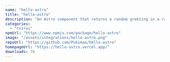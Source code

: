 ```yaml
---
name: "hello-astro"
title: "hello-astro"
description: "An Astro component that returns a random greeting in a random language"
categories:
  - "css+ui"
npmUrl: "https://www.npmjs.com/package/hello-astro"
image: "/assets/integrations/hello-astro.png"
repoUrl: "https://github.com/Pukimaa/hello-astro"
homepageUrl: "https://hello-astro.vercel.app/"
downloads: 78
---
```

